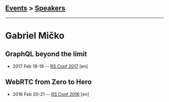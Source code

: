 ## [Events](../README.md) > [Speakers](../speakers.md)
---

# Gabriel Mičko

## GraphQL beyond the limit
- 2017 Feb 18-19 -- [RS Conf 2017](https://www.youtube.com/watch?v=wyfSYJk_m9Q) [en]   
## WebRTC from Zero to Hero
- 2016 Feb 20-21 -- [RS Conf 2016](https://www.youtube.com/watch?v=DOg3XPAgZwE) [en]   
